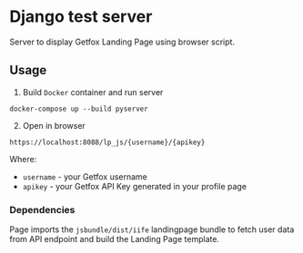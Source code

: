 # Django test server

Server to display Getfox Landing Page using browser script.

## Usage

1. Build `Docker` container and run server

```
docker-compose up --build pyserver
```

2. Open in browser

```
https://localhost:8088/lp_js/{username}/{apikey}

```

Where:

- `username` - your Getfox username
- `apikey` - your Getfox API Key generated in your profile page

### Dependencies

Page imports the `jsbundle/dist/iife` landingpage bundle to fetch user data from API endpoint and build the Landing Page template.

```

```
